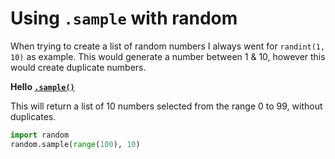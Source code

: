 # Using `.sample` with random

When trying to create a list of random numbers I always went for `randint(1, 10)` as example. This would generate a number between 1 & 10, however this would create duplicate numbers.

**Hello [`.sample()`](https://docs.python.org/3/library/random.html#random.sample)**

This will return a list of 10 numbers selected from the range 0 to 99, without duplicates.

```python
import random
random.sample(range(100), 10)
```